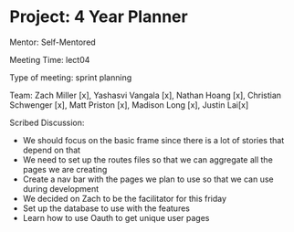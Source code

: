 # Project: 4 Year Planner
Mentor: Self-Mentored

Meeting Time: lect04

Type of meeting: sprint planning

Team: Zach Miller [x], Yashasvi Vangala [x], Nathan Hoang [x], Christian Schwenger [x], Matt Priston [x], Madison Long [x], Justin Lai[x]

Scribed Discussion:

- We should focus on the basic frame since there is a lot of stories that depend on that
- We need to set up the routes files so that we can aggregate all the pages we are creating
- Create a nav bar with the pages we plan to use so that we can use during development
- We decided on Zach to be the facilitator for this friday
- Set up the database to use with the features
- Learn how to use Oauth to get unique user pages